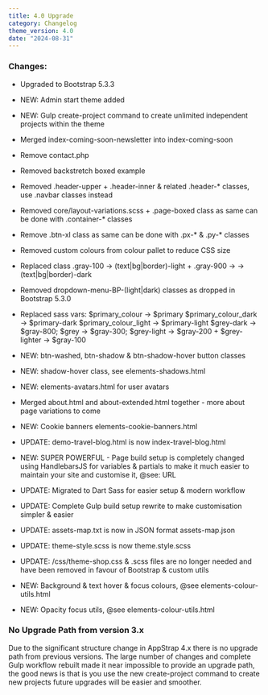 ```yaml
---
title: 4.0 Upgrade
category: Changelog
theme_version: 4.0
date: "2024-08-31"
---
```


### Changes:

- Upgraded to Bootstrap 5.3.3
- NEW: Admin start theme added
- NEW: Gulp create-project command to create unlimited independent projects within the theme
- Merged index-coming-soon-newsletter into index-coming-soon
- Remove contact.php
- Removed backstretch boxed example
- Removed .header-upper + .header-inner & related .header-* classes, use .navbar classes instead
- Removed core/layout-variations.scss + .page-boxed class as same can be done with .container-* classes
- Remove .btn-xl class as same can be done with .px-* & .py-* classes
- Removed custom colours from colour pallet to reduce CSS size
- Replaced class .gray-100 -> (text|bg|border)-light + .gray-900 ->  -> (text|bg|border)-dark
- Removed dropdown-menu-BP-(light|dark) classes as dropped in Bootstrap 5.3.0

- Replaced sass vars:
$primary_colour -> $primary
$primary_colour_dark -> $primary-dark
$primary_colour_light -> $primary-light
$grey-dark -> $gray-800;
$grey -> $gray-300;
$grey-light -> $gray-200 + $grey-lighter -> $gray-100

- NEW: btn-washed, btn-shadow & btn-shadow-hover button classes
- NEW: shadow-hover class, see elements-shadows.html
- NEW: elements-avatars.html for user avatars
- Merged about.html and about-extended.html together - more about page variations to come
- NEW: Cookie banners elements-cookie-banners.html
- UPDATE: demo-travel-blog.html is now index-travel-blog.html

- NEW: SUPER POWERFUL - Page build setup is completely changed using HandlebarsJS for variables & partials to make it much easier to maintain your site and customise it, @see: URL

- UPDATE: Migrated to Dart Sass for easier setup & modern workflow
- UPDATE: Complete Gulp build setup rewrite to make customisation simpler & easier
- UPDATE: assets-map.txt is now in JSON format assets-map.json
- UPDATE: theme-style.scss is now theme.style.scss
- UPDATE: /css/theme-shop.css & .scss files are no longer needed and have been removed in favour of Bootstrap & custom utils
- NEW: Background & text hover & focus colours, @see elements-colour-utils.html
- NEW: Opacity focus utils, @see elements-colour-utils.html

### No Upgrade Path from version 3.x

Due to the significant structure change in AppStrap 4.x there is no upgrade path from previous versions. The large number of changes and complete Gulp workflow rebuilt made it near impossible to provide an upgrade path, the good news is that is you use the new create-project command to create new projects future upgrades will be easier and smoother. 